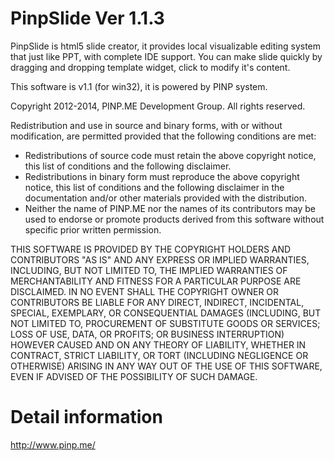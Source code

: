 PinpSlide
Ver 1.1.3
=========

PinpSlide is html5 slide creator, it provides local visualizable editing 
system that just like PPT, with complete IDE support. You can make slide 
quickly by dragging and dropping template widget, click to modify it's
content.

This software is v1.1 (for win32), it is powered by PINP system.

Copyright 2012-2014, PINP.ME Development Group. All rights reserved.

Redistribution and use in source and binary forms, with or without
modification, are permitted provided that the following conditions
are met:

  * Redistributions of source code must retain the above copyright
    notice, this list of conditions and the following disclaimer.
  * Redistributions in binary form must reproduce the above
    copyright notice, this list of conditions and the following
    disclaimer in the documentation and/or other materials provided
    with the distribution.
  * Neither the name of PINP.ME nor the names of its contributors 
    may be used to endorse or promote products derived from this 
    software without specific prior written permission.

  THIS SOFTWARE IS PROVIDED BY THE COPYRIGHT HOLDERS AND CONTRIBUTORS
  "AS IS" AND ANY EXPRESS OR IMPLIED WARRANTIES, INCLUDING, BUT NOT
  LIMITED TO, THE IMPLIED WARRANTIES OF MERCHANTABILITY AND FITNESS FOR
  A PARTICULAR PURPOSE ARE DISCLAIMED. IN NO EVENT SHALL THE COPYRIGHT
  OWNER OR CONTRIBUTORS BE LIABLE FOR ANY DIRECT, INDIRECT, INCIDENTAL,
  SPECIAL, EXEMPLARY, OR CONSEQUENTIAL DAMAGES (INCLUDING, BUT NOT
  LIMITED TO, PROCUREMENT OF SUBSTITUTE GOODS OR SERVICES; LOSS OF USE,
  DATA, OR PROFITS; OR BUSINESS INTERRUPTION) HOWEVER CAUSED AND ON ANY
  THEORY OF LIABILITY, WHETHER IN CONTRACT, STRICT LIABILITY, OR TORT
  (INCLUDING NEGLIGENCE OR OTHERWISE) ARISING IN ANY WAY OUT OF THE USE
  OF THIS SOFTWARE, EVEN IF ADVISED OF THE POSSIBILITY OF SUCH DAMAGE.
    
Detail information
==================
http://www.pinp.me/
